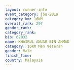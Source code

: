 ```yaml
---
layout: runner-info 
event_category: jbu-2019 
category_km: 16KM  
overall_rank: 297
gender_rank: 
category_rank: 
bib: 62032
name: KHAIRUL ANUAR BIN AHMAD
category: 16KM Men Veteran
gender: Male
finish_time: 
country: Malaysia
---
```

